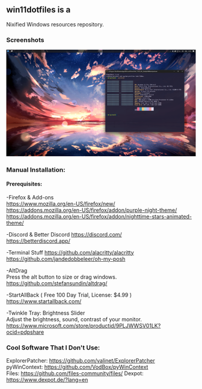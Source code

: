 ## win11dotfiles is a
Nixified Windows resources repository.
### Screenshots
![screenshot](./meta/screenshot.png)


### Manual Installation:
#### Prerequisites:
  
-Firefox & Add-ons  
https://www.mozilla.org/en-US/firefox/new/  
https://addons.mozilla.org/en-US/firefox/addon/purple-night-theme/    
https://addons.mozilla.org/en-US/firefox/addon/nighttime-stars-animated-theme/  
  
-Discord & Better Discord
https://discord.com/  
https://betterdiscord.app/  
  
-Terminal Stuff
https://github.com/alacritty/alacritty  
https://github.com/jandedobbeleer/oh-my-posh  
  
-AltDrag  
Press the alt button to size or drag windows.  
https://github.com/stefansundin/altdrag/

-StartAllBack ( Free 100 Day Trial, License: $4.99 )  
https://www.startallback.com/  
  
-Twinkle Tray: Brightness Slider  
Adjust the brightness, sound, contrast of your monitor.  
https://www.microsoft.com/store/productid/9PLJWWSV01LK?ocid=pdpshare  

###  Cool Software That I Don't Use:  
ExplorerPatcher: https://github.com/valinet/ExplorerPatcher  
pyWinContext: https://github.com/VodBox/pyWinContext  
Files: https://github.com/files-community/files/ 
Dexpot: https://www.dexpot.de/?lang=en  
  
